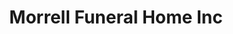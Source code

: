 ---
title: "Morrell Funeral Home Inc"
url: /boyertown/morrell-funeral-home-inc/
shop: Bestattungen
---